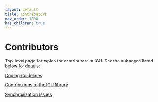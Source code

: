 ```yaml
---
layout: default
title: Contributors
nav_order: 1800
has_children: true
---
```

<!--
© 2020 and later: Unicode, Inc. and others.
License & terms of use: http://www.unicode.org/copyright.html
-->

# Contributors

Top-level page for topics for contributors to ICU. See the subpages listed below for
details:

[Coding Guidelines](codingguidelines.md)

[Contributions to the ICU library](contributions.md)

[Synchronization Issues](sync/index.md)